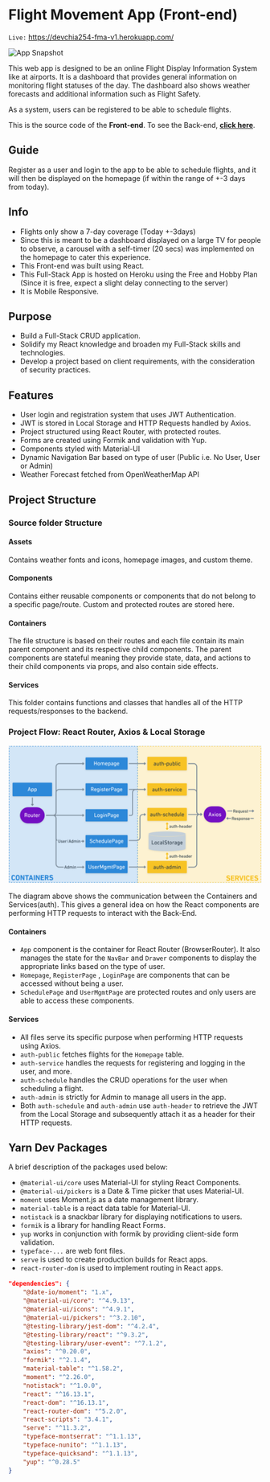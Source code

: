 # Flight Movement App (Front-end)

`Live:` https://devchia254-fma-v1.herokuapp.com/

![App Snapshot](./readme_assets/homepage.gif)

This web app is designed to be an online Flight Display Information System like at airports. It is a dashboard that provides general information on monitoring flight statuses of the day. The dashboard also shows weather forecasts and additional information such as Flight Safety.

As a system, users can be registered to be able to schedule flights.

This is the source code of the **Front-end**.
To see the Back-end, [**click here**](https://github.com/devchia254/flight-movement-backend-v1).

## Guide

Register as a user and login to the app to be able to schedule flights, and it will then be displayed on the homepage (if within the range of +-3 days from today).

## Info

- Flights only show a 7-day coverage (Today +-3days)
- Since this is meant to be a dashboard displayed on a large TV for people to observe, a carousel with a self-timer (20 secs) was implemented on the homepage to cater this experience.
- This Front-end was built using React.
- This Full-Stack App is hosted on Heroku using the Free and Hobby Plan (Since it is free, expect a slight delay connecting to the server)
- It is Mobile Responsive.

## Purpose

- Build a Full-Stack CRUD application.
- Solidify my React knowledge and broaden my Full-Stack skills and technologies.
- Develop a project based on client requirements, with the consideration of security practices.

## Features

- User login and registration system that uses JWT Authentication.
- JWT is stored in Local Storage and HTTP Requests handled by Axios.
- Project structured using React Router, with protected routes.
- Forms are created using Formik and validation with Yup.
- Components styled with Material-UI
- Dynamic Navigation Bar based on type of user (Public i.e. No User, User or Admin)
- Weather Forecast fetched from OpenWeatherMap API

## Project Structure

### Source folder Structure

#### Assets

Contains weather fonts and icons, homepage images, and custom theme.

#### Components

Contains either reusable components or components that do not belong to a specific page/route. Custom and protected routes are stored here.

#### Containers

The file structure is based on their routes and each file contain its main parent component and its respective child components. The parent components are stateful meaning they provide state, data, and actions to their child components via props, and also contain side effects.

#### Services

This folder contains functions and classes that handles all of the HTTP requests/responses to the backend.

### Project Flow: React Router, Axios & Local Storage

![Router & Axios Flow](./readme_assets/routerandaxios.png)

The diagram above shows the communication between the Containers and Services(auth). This gives a general idea on how the React components are performing HTTP requests to interact with the Back-End.

#### Containers

- `App` component is the container for React Router (BrowserRouter). It also manages the state for the `NavBar` and `Drawer` components to display the appropriate links based on the type of user.
- `Homepage`, `RegisterPage` , `LoginPage` are components that can be accessed without being a user.
- `SchedulePage` and `UserMgmtPage` are protected routes and only users are able to access these components.

#### Services

- All files serve its specific purpose when performing HTTP requests using Axios.
- `auth-public` fetches flights for the `Homepage` table.
- `auth-service` handles the requests for registering and logging in the user, and more.
- `auth-schedule` handles the CRUD operations for the user when scheduling a flight.
- `auth-admin` is strictly for Admin to manage all users in the app.
- Both `auth-schedule` and `auth-admin` use `auth-header` to retrieve the JWT from the Local Storage and subsequently attach it as a header for their HTTP requests.

## Yarn Dev Packages

A brief description of the packages used below:

- `@material-ui/core` uses Material-UI for styling React Components.
- `@material-ui/pickers` is a Date & Time picker that uses Material-UI.
- `moment` uses Moment.js as a date management library.
- `material-table` is a react data table for Material-UI.
- `notistack` is a snackbar library for displaying notifications to users.
- `formik` is a library for handling React Forms.
- `yup` works in conjunction with formik by providing client-side form validation.
- `typeface-...` are web font files.
- `serve` is used to create production builds for React apps.
- `react-router-dom` is used to implement routing in React apps.

```json
"dependencies": {
    "@date-io/moment": "1.x",
    "@material-ui/core": "^4.9.13",
    "@material-ui/icons": "^4.9.1",
    "@material-ui/pickers": "^3.2.10",
    "@testing-library/jest-dom": "^4.2.4",
    "@testing-library/react": "^9.3.2",
    "@testing-library/user-event": "^7.1.2",
    "axios": "^0.20.0",
    "formik": "^2.1.4",
    "material-table": "^1.58.2",
    "moment": "^2.26.0",
    "notistack": "^1.0.0",
    "react": "^16.13.1",
    "react-dom": "^16.13.1",
    "react-router-dom": "^5.2.0",
    "react-scripts": "3.4.1",
    "serve": "^11.3.2",
    "typeface-montserrat": "^1.1.13",
    "typeface-nunito": "^1.1.13",
    "typeface-quicksand": "^1.1.13",
    "yup": "^0.28.5"
}
```

